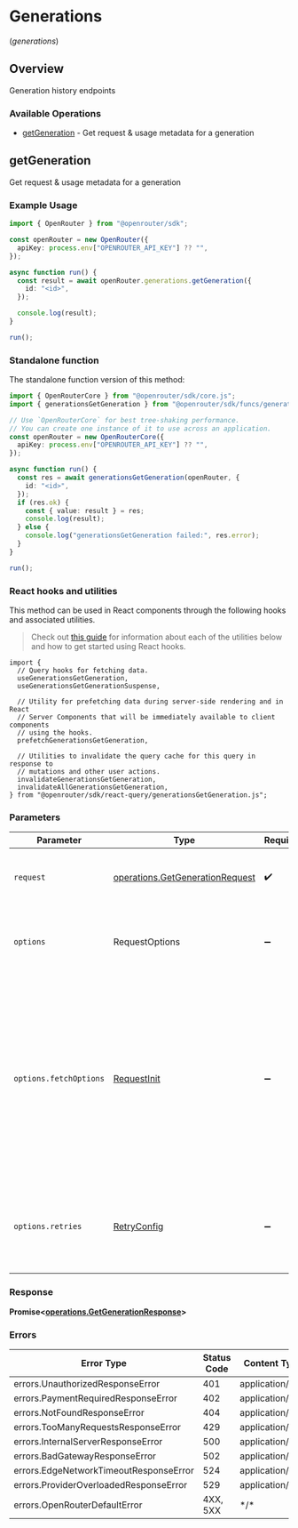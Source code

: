 # Generations
(*generations*)

## Overview

Generation history endpoints

### Available Operations

* [getGeneration](#getgeneration) - Get request & usage metadata for a generation

## getGeneration

Get request & usage metadata for a generation

### Example Usage

<!-- UsageSnippet language="typescript" operationID="getGeneration" method="get" path="/generation" -->
```typescript
import { OpenRouter } from "@openrouter/sdk";

const openRouter = new OpenRouter({
  apiKey: process.env["OPENROUTER_API_KEY"] ?? "",
});

async function run() {
  const result = await openRouter.generations.getGeneration({
    id: "<id>",
  });

  console.log(result);
}

run();
```

### Standalone function

The standalone function version of this method:

```typescript
import { OpenRouterCore } from "@openrouter/sdk/core.js";
import { generationsGetGeneration } from "@openrouter/sdk/funcs/generationsGetGeneration.js";

// Use `OpenRouterCore` for best tree-shaking performance.
// You can create one instance of it to use across an application.
const openRouter = new OpenRouterCore({
  apiKey: process.env["OPENROUTER_API_KEY"] ?? "",
});

async function run() {
  const res = await generationsGetGeneration(openRouter, {
    id: "<id>",
  });
  if (res.ok) {
    const { value: result } = res;
    console.log(result);
  } else {
    console.log("generationsGetGeneration failed:", res.error);
  }
}

run();
```

### React hooks and utilities

This method can be used in React components through the following hooks and
associated utilities.

> Check out [this guide][hook-guide] for information about each of the utilities
> below and how to get started using React hooks.

[hook-guide]: ../../../REACT_QUERY.md

```tsx
import {
  // Query hooks for fetching data.
  useGenerationsGetGeneration,
  useGenerationsGetGenerationSuspense,

  // Utility for prefetching data during server-side rendering and in React
  // Server Components that will be immediately available to client components
  // using the hooks.
  prefetchGenerationsGetGeneration,
  
  // Utilities to invalidate the query cache for this query in response to
  // mutations and other user actions.
  invalidateGenerationsGetGeneration,
  invalidateAllGenerationsGetGeneration,
} from "@openrouter/sdk/react-query/generationsGetGeneration.js";
```

### Parameters

| Parameter                                                                                                                                                                      | Type                                                                                                                                                                           | Required                                                                                                                                                                       | Description                                                                                                                                                                    |
| ------------------------------------------------------------------------------------------------------------------------------------------------------------------------------ | ------------------------------------------------------------------------------------------------------------------------------------------------------------------------------ | ------------------------------------------------------------------------------------------------------------------------------------------------------------------------------ | ------------------------------------------------------------------------------------------------------------------------------------------------------------------------------ |
| `request`                                                                                                                                                                      | [operations.GetGenerationRequest](../../models/operations/getgenerationrequest.md)                                                                                             | :heavy_check_mark:                                                                                                                                                             | The request object to use for the request.                                                                                                                                     |
| `options`                                                                                                                                                                      | RequestOptions                                                                                                                                                                 | :heavy_minus_sign:                                                                                                                                                             | Used to set various options for making HTTP requests.                                                                                                                          |
| `options.fetchOptions`                                                                                                                                                         | [RequestInit](https://developer.mozilla.org/en-US/docs/Web/API/Request/Request#options)                                                                                        | :heavy_minus_sign:                                                                                                                                                             | Options that are passed to the underlying HTTP request. This can be used to inject extra headers for examples. All `Request` options, except `method` and `body`, are allowed. |
| `options.retries`                                                                                                                                                              | [RetryConfig](../../lib/utils/retryconfig.md)                                                                                                                                  | :heavy_minus_sign:                                                                                                                                                             | Enables retrying HTTP requests under certain failure conditions.                                                                                                               |

### Response

**Promise\<[operations.GetGenerationResponse](../../models/operations/getgenerationresponse.md)\>**

### Errors

| Error Type                             | Status Code                            | Content Type                           |
| -------------------------------------- | -------------------------------------- | -------------------------------------- |
| errors.UnauthorizedResponseError       | 401                                    | application/json                       |
| errors.PaymentRequiredResponseError    | 402                                    | application/json                       |
| errors.NotFoundResponseError           | 404                                    | application/json                       |
| errors.TooManyRequestsResponseError    | 429                                    | application/json                       |
| errors.InternalServerResponseError     | 500                                    | application/json                       |
| errors.BadGatewayResponseError         | 502                                    | application/json                       |
| errors.EdgeNetworkTimeoutResponseError | 524                                    | application/json                       |
| errors.ProviderOverloadedResponseError | 529                                    | application/json                       |
| errors.OpenRouterDefaultError          | 4XX, 5XX                               | \*/\*                                  |